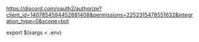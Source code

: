 https://discord.com/oauth2/authorize?client_id=1407854594452881408&permissions=2252315478551632&integration_type=0&scope=bot

export $(xargs < .env)
